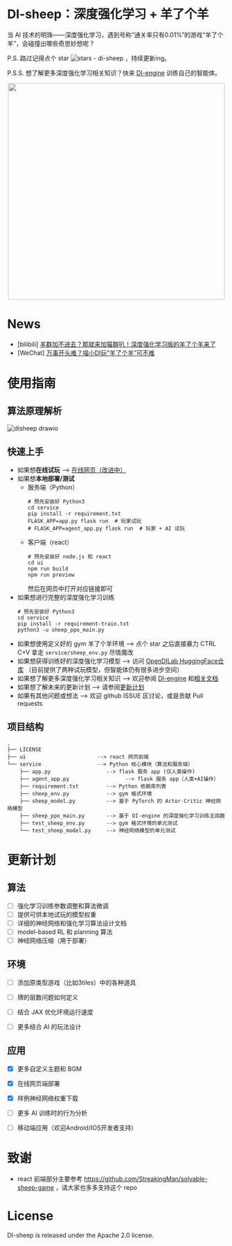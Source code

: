 # DI-sheep：深度强化学习 + 羊了个羊

当 AI 技术的明珠——深度强化学习，遇到号称“通关率只有0.01%”的游戏“羊了个羊”，会碰撞出哪些奇思妙想呢？

P.S. 路过记得点个 star ![stars - di-sheep](https://img.shields.io/github/stars/opendilab/di-sheep?style=social) ，持续更新ing。

P.S.S. 想了解更多深度强化学习相关知识？快来 [DI-engine](https://github.com/opendilab/DI-engine) 训练自己的智能体。

<div align="center">
    <a href="https://github.com/opendilab/DI-sheep"><img width="500px" height="auto" src="https://github.com/opendilab/DI-sheep/blob/master/ui/public/demo.gif"></a>
</div>

# News
- [bilibili] [羊群加不进去？那就来加猫群叭！深度强化学习版的羊了个羊来了](https://www.bilibili.com/video/BV1N24y1o7Lw/?spm_id_from=333.999.0.0)
- [WeChat] [万事开头难？喵小DI玩“羊了个羊”可不难](https://mp.weixin.qq.com/s/4Z3WtkcWRp6x4x60RVELfQ)

# 使用指南

## 算法原理解析
![disheep drawio](https://user-images.githubusercontent.com/33195032/191955286-7c309e9d-6e35-491f-93b3-b14cd1fe033f.png)

## 快速上手

- 如果想**在线试玩** --> [在线网页（改进中）](https://opendilab.net/sheep)
- 如果想**本地部署/测试**
  - 服务端（Python）
    ```shell
    # 预先安装好 Python3
    cd service
    pip install -r requirement.txt
    FLASK_APP=app.py flask run  # 玩家试玩
    # FLASK_APP=agent_app.py flask run  # 玩家 + AI 试玩
    ```
  - 客户端（react）
    ```shell
    # 预先安装好 node.js 和 react
    cd ui
    npm run build
    npm run preview
    ```
    然后在网页中打开对应链接即可
- 如果想进行完整的深度强化学习训练
    ```shell
    # 预先安装好 Python3
    cd service
    pip install -r requirement-train.txt
    python3 -u sheep_ppo_main.py
    ```
- 如果想使用定义好的 gym 羊了个羊环境 --> 点个 star 之后直接暴力 CTRL C+V 拿走 `service/sheep_env.py` 尽情魔改
- 如果想获得训练好的深度强化学习模型 --> 访问 [OpenDILab HuggingFace仓库](https://huggingface.co/OpenDILabCommunity/DI-sheep/tree/main) （目前提供了两种试玩模型，但智能体仍有很多进步空间）
- 如果想了解更多深度强化学习相关知识 --> 欢迎参阅 [DI-engine](https://github.com/opendilab/DI-engine) 和[相关文档](https://di-engine-docs.readthedocs.io/zh_CN/latest/)
- 如果想了解未来的更新计划 --> 请参阅[更新计划](#更新计划)
- 如果有其他问题或想法 --> 欢迎 github ISSUE 区讨论，或是贡献 Pull requests

## 项目结构
```text
.
├── LICENSE
├── ui                       --> react 网页前端
└── service                  --> Python 核心模块（算法和服务端）
    ├── app.py                  --> flask 服务 app (仅人类操作)
    ├── agent_app.py                  --> flask 服务 app（人类+AI操作）
    ├── requirement.txt         --> Python 依赖库列表
    ├── sheep_env.py            --> gym 格式环境
    ├── sheep_model.py          --> 基于 PyTorch 的 Actor-Critic 神经网络模型
    ├── sheep_ppo_main.py       --> 基于 DI-engine 的深度强化学习训练主函数
    ├── test_sheep_env.py       --> gym 格式环境的单元测试
    └── test_sheep_model.py     --> 神经网络模型的单元测试
```



# 更新计划

## 算法

- [ ] 强化学习训练参数调整和算法微调
- [ ] 提供可供本地试玩的模型权重
- [ ] 详细的神经网络和强化学习算法设计文档
- [ ] model-based RL 和 planning 算法
- [ ] 神经网络压缩（用于部署） 

## 环境
- [ ] 添加原类型游戏（比如3tiles）中的各种道具
- [ ] 牌的层数问题如何定义
- [ ] 结合 JAX 优化环境运行速度
- [ ] 更多结合 AI 的玩法设计


## 应用
- [x] 更多自定义主题和 BGM
- [x] 在线网页端部署
- [x] 样例神经网络权重下载
- [ ] 更多 AI 训练时的行为分析
- [ ] 移动端应用（欢迎Android/IOS开发者支持）


# 致谢
- react 前端部分主要参考 https://github.com/StreakingMan/solvable-sheep-game ，请大家也多多支持这个 repo 


# License
DI-sheep is released under the Apache 2.0 license.
